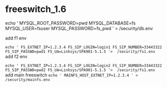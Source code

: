 # freeswitch_1.6

echo '
MYSQL_ROOT_PASSWORD=pwd
MYSQL_DATABASE=fs
MYSQL_USER=fsuser
MYSQL_PASSWORD=fs_pwd
' > /security/db.env

add f1 env

` echo '
FS_EXTNET_IP=1.2.3.4
FS_SIP_LOGIN=login1
FS_SIP_NUMBER=33443322
FS_SIP_PASSWD=pwd1
FS_UA=Linksys/SPA901-5.1.5
'>  /security/fs1.env
`
add f2 env

` echo '
FS_EXTNET_IP=1.2.3.4
FS_SIP_LOGIN=login2
FS_SIP_NUMBER=33443322
FS_SIP_PASSWD=pwd2
FS_UA=Linksys/SPA901-5.1.5
'>  /security/fs1.env
`
add main freeswitch
` echo '
MAINFS_HOST_EXTNET_IP=1.2.3.4
' > /security/mainfs.env
`

